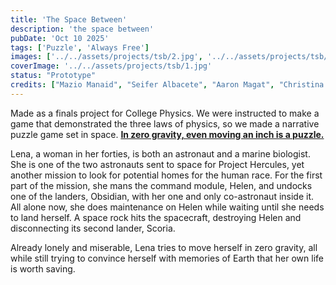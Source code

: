 ```yaml
---
title: 'The Space Between'
description: 'the space between'
pubDate: 'Oct 10 2025'
tags: ['Puzzle', 'Always Free']
images: ['../../assets/projects/tsb/2.jpg', '../../assets/projects/tsb/5.jpg', '../../assets/projects/tsb/4.jpg']
coverImage: '../../assets/projects/tsb/1.jpg'
status: "Prototype"
credits: ["Mazio Manaid", "Seifer Albacete", "Aaron Magat", "Christina Pangue", "Andrei Quirante"]
---
```


Made as a finals project for College Physics. We were instructed to make a game that demonstrated the three laws of physics, so we made a narrative puzzle game set in space. <u>**In zero gravity, even moving an inch is a puzzle.**</u>

Lena, a woman in her forties, is both an astronaut and a marine biologist. She is one of the two astronauts sent to space for Project Hercules, yet another mission to look for potential homes for the human race. For the first part of the mission, she mans the command module, Helen, and undocks one of the landers, Obsidian, with her one and only co-astronaut inside it. All alone now, she does maintenance on Helen while waiting until she needs to land herself. A space rock hits the spacecraft, destroying Helen and disconnecting its second lander, Scoria.

Already lonely and miserable, Lena tries to move herself in zero gravity, all while still trying to convince herself with memories of Earth that her own life is worth saving.
